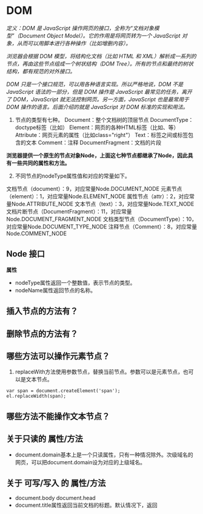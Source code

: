 # DOM 
*定义：DOM 是 JavaScript 操作网页的接口，全称为“文档对象模型”（Document Object Model）。它的作用是将网页转为一个 JavaScript 对象，从而可以用脚本进行各种操作（比如增删内容）。*

*浏览器会根据 DOM 模型，将结构化文档（比如 HTML 和 XML）解析成一系列的节点，再由这些节点组成一个树状结构（DOM Tree）。所有的节点和最终的树状结构，都有规范的对外接口。*

*DOM 只是一个接口规范，可以用各种语言实现。所以严格地说，DOM 不是 JavaScript 语法的一部分，但是 DOM 操作是 JavaScript 最常见的任务，离开了 DOM，JavaScript 就无法控制网页。另一方面，JavaScript 也是最常用于 DOM 操作的语言。后面介绍的就是 JavaScript 对 DOM 标准的实现和用法。*


1. 节点的类型有七种。
Document：整个文档树的顶层节点
DocumentType：doctype标签（比如<!DOCTYPE html>）
Element：网页的各种HTML标签（比如<body>、<a>等）
Attribute：网页元素的属性（比如class="right"）
Text：标签之间或标签包含的文本
Comment：注释
DocumentFragment：文档的片段

**浏览器提供一个原生的节点对象Node，上面这七种节点都继承了Node，因此具有一些共同的属性和方法。**

2. 不同节点的nodeType属性值和对应的常量如下。

文档节点（document）：9，对应常量Node.DOCUMENT_NODE
元素节点（element）：1，对应常量Node.ELEMENT_NODE
属性节点（attr）：2，对应常量Node.ATTRIBUTE_NODE
文本节点（text）：3，对应常量Node.TEXT_NODE
文档片断节点（DocumentFragment）：11，对应常量Node.DOCUMENT_FRAGMENT_NODE
文档类型节点（DocumentType）：10，对应常量Node.DOCUMENT_TYPE_NODE
注释节点（Comment）：8，对应常量Node.COMMENT_NODE

## Node 接口
**属性**
- nodeType属性返回一个整数值，表示节点的类型。
- nodeName属性返回节点的名称。


## 插入节点的方法有？

## 删除节点的方法有？

## 哪些方法可以操作元素节点？
1. replaceWith方法使用参数节点，替换当前节点。参数可以是元素节点，也可以是文本节点。
```
var span = document.createElement('span');
el.replaceWidth(span);
```

## 哪些方法不能操作文本节点？

## 关于只读的 属性/方法
- document.domain基本上是一个只读属性，只有一种情况除外。次级域名的网页，可以把document.domain设为对应的上级域名。

## 关于 可写/写入 的 属性/方法
- document.body   document.head
- document.title属性返回当前文档的标题。默认情况下，返回<title>节点的值。但是该属性是可写的，一旦被修改，就返回修改后的值。
- document.open方法清除当前文档所有内容，使得文档处于可写状态，供document.write方法写入内容。
- nodeValue属性返回一个字符串，表示当前节点本身的文本值，该属性可读写。

## 返回 HTMLCollection 实例

```
document.links instanceof HTMLCollection // true
document.images instanceof HTMLCollection // true
document.forms instanceof HTMLCollection // true
document.embeds instanceof HTMLCollection // true
document.scripts instanceof HTMLCollection // true
document.getElementsByClassName()
document.getElementsByTagName()
```

## 动态的、实时反应的方法、属性

```
- document.getElementsByClassName()
- NodeList 实例可能是动态集合，也可能是静态集合。
- 目前，只有Node.childNodes返回的是一个动态集合，其他的 NodeList 都是静态集合。
```

## 考题
```
var allDiv = document.querySelectorAll('div')
allDiv.length // 假设是 2
document.body.appendChild(  document.createElement('div')  )
allDiv.length // 请问现在 length 的值是多少？？？
```

** 这个考题考的是 querySelectorAll() 这个方法是否是动态的。注意，它不是动态的。 **

另一个考题：
var div = document.getElementById('x')
var $div = $('#x')

请说出 div 和 $div 的联系和区别。

这是面试题，参考答题结构：

div 和 $div 的联系是：
只要这样这样这样就可以把 div 变成 $div
只要那样那样那样就可以把 $div 变成 div
div 和 $div 的区别是：
div 的属性和方法有 xxx xxx xxx
$div 的 属性和方法有 xxx xxx xxx

## 其他
- 浏览器原生提供document节点，代表整个文档。
- 所有 DOM 节点对象都继承了 Node 接口，拥有一些共同的属性和方法。这是 DOM 操作的基础。
- nodeValue属性返回一个字符串，表示当前节点本身的文本值，该属性可读写。只有文本节点（text）、注释节点（comment）和属性节点（attr）有文本值，因此这三类节点的nodeValue可以返回结果，其他类型的节点一律返回null。

- arguments 和 DOM API 获取的 elements 都是伪数组。原型链中没有 array.prototype
- innerText 就是全文本的，即便用户写了一个标签，也会把标签当文本代码解析；而 innerHTML 会解析 html 代码，千万不要使用。
- this 是 call 的第一个参数

- <div id="parent"></div> 这个时候，parent 就不是对应的ELEMENT对象了，因为全局属性里本来就有 parent 。所以此时的 parent 是 window。window 里的所有属性你都不能用！
- 所以不要用全局变量，其次可以用局部变量，这样就不会和 window 里的属性冲突了。
- 声明一个函数后立即调用函数，如 function(){}.call() 。你这样写，有时候浏览器会报错，虽然是没错的，这时候你可以把整个函数调用包起来，如(function(){}.call()) 或 (function(){}).call()  或用加减号  -function(){}.call()

- var 只看函数，如果他发现旁边没有函数，就声明一个全局变量，所以不推荐使用 var 而推荐用 let
- { var parent = document.querySelector('#div1') } 用 var 实际上 var 会有代码提升，会成为全局变量，于是 parent 就覆盖了 window 的全局变量。而这样： { let parent = document.querySelector('#div1') } 用 let 就不会有代码提升，他在哪里就是哪里。
- childNodes 返回的是一个伪数组。

- 不要用全句变量，要用立即执行函数。
- arguments  HTML 获取的节点、列表 都是伪数组。
- img 标签是可替换元素。在一张图片下载完之前，img 本来就会生成一个占位符。一般来说，如果你知道图片的宽高，就要直接给 img 设置宽高，因为当图片下载完后，就自动替换占位符的位置了且宽高一样。否则，后面的元素要往后退才能让出位置给你要下载的图片。

** 在用 jQuery 的时候在前面加个 $ 就不会记混你用的是 DOM API 还是 jQuery API 了 。**